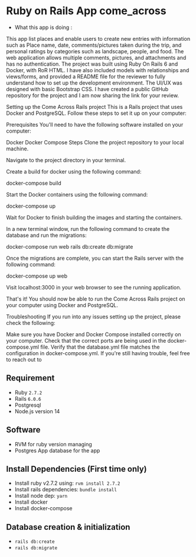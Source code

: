 # Ruby on Rails App come_across

- What this app is doing :

This app list places and enable users to create new entries with information such as Place name, date, comments/pictures taken during the trip, and personal ratings by categories such as landscape, people, and food. The web application allows multiple comments, pictures, and attachments and has no authentication.
The project was built using Ruby On Rails 6 and Docker, with RoR HTML. I have also included models with relationships and views/forms, and provided a README file for the reviewer to fully understand how to set up the development environment. The UI/UX was designed with basic Bootstrap CSS.
I have created a public GitHub repository for the project and I am now sharing the link for your review.



Setting up the Come Across Rails project
This is a Rails project that uses Docker and PostgreSQL. Follow these steps to set it up on your computer:

Prerequisites
You'll need to have the following software installed on your computer:

Docker
Docker Compose
Steps
Clone the project repository to your local machine.

Navigate to the project directory in your terminal.

Create a build for docker using the following command:

docker-compose build

Start the Docker containers using the following command:

docker-compose up


Wait for Docker to finish building the images and starting the containers.

In a new terminal window, run the following command to create the database and run the migrations:


docker-compose run web rails db:create db:migrate


Once the migrations are complete, you can start the Rails server with the following command:

docker-compose up web


Visit localhost:3000 in your web browser to see the running application.

That's it! You should now be able to run the Come Across Rails project on your computer using Docker and PostgreSQL.




Troubleshooting
If you run into any issues setting up the project, please check the following:

Make sure you have Docker and Docker Compose installed correctly on your computer.
Check that the correct ports are being used in the docker-compose.yml file.
Verify that the database.yml file matches the configuration in docker-compose.yml.
If you're still having trouble, feel free to reach out to






## Requirement
- Ruby `2.7.2`
- Rails `6.0.6`
- Postgresql
- Node.js version 14

## Software
- RVM for ruby version managing
- Postgres App database for the app

## Install Dependencies (First time only)
- Install ruby v2.7.2 using: `rvm install 2.7.2`
- Install rails dependencies: `bundle install`
- Install node dep: `yarn`
- Install docker
- Install docker-compose

## Database creation & initialization
- `rails db:create`
- `rails db:migrate`